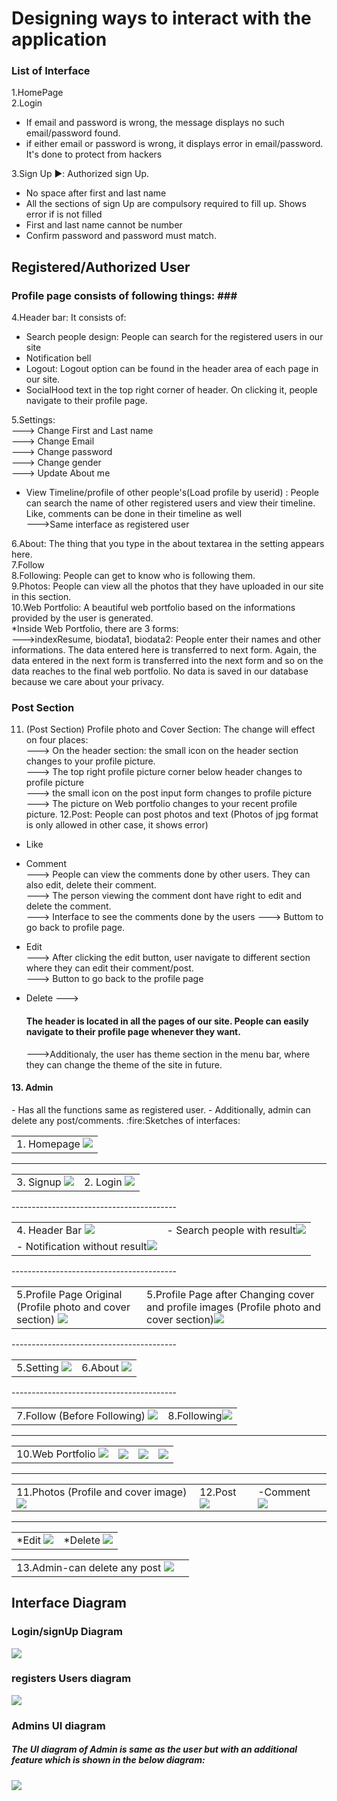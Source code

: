 # Designing ways to interact with the application #
### List of Interface ###
1.HomePage <br>
2.Login<br>  
- If email and password is wrong, the message displays no such email/password found.
- if either email or password is wrong, it displays error in email/password. It's done to protect from hackers <br>

3.Sign Up ▶️: Authorized sign Up.  <br>
- No space after first and last name  <br>
- All the sections of sign Up are compulsory required to fill up. Shows error if is not filled 
- First and last name cannot be number  
- Confirm password and password must match. 

<h2>Registered/Authorized User  </h2>

### Profile page consists of following things: ###  <br>
4.Header bar: It consists of:
  - Search people design: People can search for the registered users in our site <br>
  - Notification bell
  - Logout: Logout option can be found in the header area of each page in our site.
  - SocialHood text in the top right corner of header. On clicking it, people navigate to their profile page. <br>


 5.Settings: <br>
 ---> Change First and Last name <br>
 ---> Change Email <br>
 ---> Change password <br>
 ---> Change gender <br>
 ---> Update About me <br>
* View Timeline/profile of other people's(Load profile by userid) : People can search the name of other registered users and view their timeline. Like, comments can be done in their timeline as well <br>
 --->Same interface as registered user <br>
 
 
6.About: The thing that you type in the about textarea in the setting appears here. <br>
7.Follow <br>
8.Following: People can get to know who is following them.  <br>
9.Photos: People can view all the photos that they have uploaded in our site in this section. <br> 
10.Web Portfolio: A beautiful web portfolio based on the informations provided by the user is generated.  <br>
*Inside Web Portfolio, there are 3 forms:<br>
 --->indexResume, biodata1, biodata2: People enter their names and other informations. The data entered here is transferred to next form. Again, the data entered in the next form is transferred into the next form and so on the data reaches to the final web portfolio. No data is saved in our database because we care about your privacy.  
 
 
### Post Section  ### 
 11. (Post Section) Profile photo and Cover Section: The change will effect on four places:  <br>
  ---> On the header section: the small icon on the header section changes to your profile picture. <br>
  ---> The top right profile picture corner below header changes to profile picture <br>
  ---> the small icon on the post input form changes to profile picture <br>
  ---> The picture on Web portfolio changes to your recent profile picture.
  12.Post: People can post photos and text (Photos of jpg format is only allowed in other case, it shows error)
 * Like
 * Comment <br>
---> People can view the comments done by other users. They can also edit, delete their comment. <br>
---> The person viewing the comment dont have right to edit and delete the comment. <br>
---> Interface to see the comments done by the users
---> Buttom to go back to profile page. 

 *  Edit  <br>
 ---> After clicking the edit button, user navigate to different section where they can edit their comment/post. <br>
 ---> Button to go back to the profile page
*   Delete
---><h4>The header is located in all the pages of our site. People can easily navigate to their profile page whenever they want. </h4>
--->Additionaly, the user has theme section in the menu bar, where they can change the theme of the site in future. 
 <h4>13. Admin </h4>
 - Has all the functions same as registered user.
 - Additionally, admin can delete any post/comments. 
 :fire:Sketches of interfaces:
 
  <table>
 <tr>
  <td>
  1. Homepage
<img src="https://github.com/Nikesh16/Social-Site-/blob/main/Pictures/Screenshot_20.png"> 
   </td>
 

 </table>
 
---------------------------------------
 <table>
 <tr>
  <td>
  3. Signup
<img src="https://github.com/Nikesh16/Social-Site-/blob/main/Pictures/Screenshot_21.png"> 
   </td>
 
<td> 2. Login <img src="https://github.com/Nikesh16/Social-Site-/blob/main/Pictures/login.png"> </td> 
 </table>
-----------------------------------------
 
 <table>
 <tr>
  <td>
  4. Header Bar
<img src="https://github.com/Nikesh16/Social-Site-/blob/main/Pictures/Screenshot_1.png"> 
   </td>
 
<td>- Search people with result<img src="https://github.com/Nikesh16/Social-Site-/blob/main/Pictures/search%20with%20result.png"> </td> 
  </tr>
  <td>- Notification without result<img src="https://github.com/Nikesh16/Social-Site-/blob/main/Pictures/search%20without%20result.png"> </td> 
 
 </table>
-----------------------------------------

 <table>
 <tr>
  <td>
  5.Profile Page Original (Profile photo and cover section)
<img src="https://github.com/Nikesh16/Social-Site-/blob/main/Pictures/finaloriginal.png"> 
   </td>
 
<td> 5.Profile Page after Changing cover and profile images (Profile photo and cover section)<img src="https://github.com/Nikesh16/Social-Site-/blob/main/Pictures/Screenshot_5.png"> </td> 
 </table>  
-----------------------------------------

 <table>
 <tr>
  <td>
  5.Setting
<img src="https://github.com/Nikesh16/Social-Site-/blob/main/Pictures/Setting.png"> 
   </td>
 
<td> 6.About <img src="https://github.com/Nikesh16/Social-Site-/blob/main/Pictures/Screenshot_6.png"> </td> 
 </table>
-----------------------------------------

  <table>
 <tr>
  <td>
  7.Follow (Before Following)
<img src="https://github.com/Nikesh16/Social-Site-/blob/main/Pictures/Screenshot_9.png"> 
   </td>
 
<td> 8.Following<img src="https://github.com/Nikesh16/Social-Site-/blob/main/Pictures/Screenshot_10.png"> </td> 
 </table>
 
 
 
-----------------------------------------
 
 
 <table>
 <tr>
  <td>
  10.Web  Portfolio
   <img src="https://github.com/Nikesh16/Social-Site-/blob/main/Pictures/Biodata1.png"> 
   </td>
 
<td>  <img src="https://github.com/Nikesh16/Social-Site-/blob/main/Pictures/Biodata2.png"> </td> 
  <td>  <img src="https://github.com/Nikesh16/Social-Site-/blob/main/Pictures/Biodata3.png"> </td> 
  <td> <img src="https://github.com/Nikesh16/Social-Site-/blob/main/Pictures/FinalCV.png"> </td> 
 </table>
 
-----------------------------------------


  <table>
 <tr>
  <td>
  11.Photos (Profile and cover image)
   <img src="https://github.com/Nikesh16/Social-Site-/blob/main/Pictures/Screenshot_11.png"> 
   </td>
 
<td> 12.Post <img src="https://github.com/Nikesh16/Social-Site-/blob/main/Pictures/Screenshot_12.png"> </td> 
  <td> -Comment <img src="https://github.com/Nikesh16/Social-Site-/blob/main/Pictures/Screenshot_13.png"> </td> 
 </table>
 
-----------------------------------------

 
  <table>
 <tr> 
<td> *Edit <img src="https://github.com/Nikesh16/Social-Site-/blob/main/Pictures/Screenshot_16.png"> </td> 
  <td>
  *Delete
   <img src="https://github.com/Nikesh16/Social-Site-/blob/main/Pictures/Screenshot_14.png"> 
   </td>
 </table>
 
 
 
  <table>
 <tr> 
<td> 13.Admin-can delete any post  <img src="https://github.com/Nikesh16/Social-Site-/blob/main/Pictures/Screenshot_24.png"> </td> 
  <td>
 </table>
 
 <h2>Interface Diagram </h2>
  <h3>Login/signUp Diagram</h3>
 <img src="https://github.com/Nikesh16/Social-Site-/blob/main/Pictures/Inactive%20Users.jpeg"> 
  
 <h3>registers Users diagram</h3>
 <img src="https://github.com/Nikesh16/Social-Site-/blob/main/Pictures/UI%20diagram%20User%20V8.0.jpg"> 
<h3> Admins UI diagram</h3>
  <h5> The UI diagram of Admin is same as the user but with an additional feature which is shown in the below diagram:</h5>
  <img src="https://github.com/Nikesh16/Social-Site-/blob/main/Pictures/Admin%20UI%20V8.0.jpg">
 






